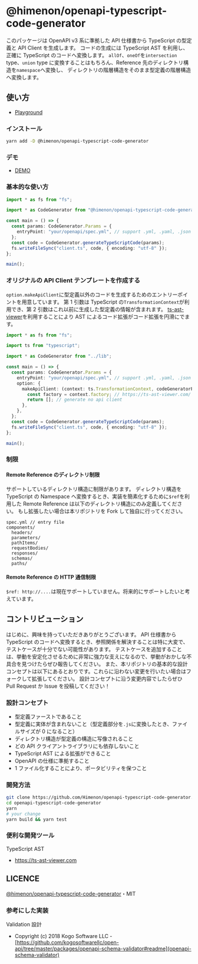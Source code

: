 # @himenon/openapi-typescript-code-generator

このパッケージは OpenAPI v3 系に準拠した API 仕様書から TypeScript の型定義と API Client を生成します。
コードの生成には TypeScript AST を利用し、正確に TypeScript のコードへ変換します。
`allOf`、`oneOf`を`intersection` type、`union` type に変換することはもちろん、Reference 先のディレクトリ構造を`namespace`へ変換し、
ディレクトリの階層構造をそのまま型定義の階層構造へ変換します。

## 使い方

- [Playground](https://himenon.github.io/openapi-typescript-code-generator-playground/index.html)

### インストール

```bash
yarn add -D @himenon/openapi-typescript-code-generator
```

### デモ

- [DEMO](../../example/README.md)

### 基本的な使い方

```ts
import * as fs from "fs";

import * as CodeGenerator from "@himenon/openapi-typescript-code-generator";

const main = () => {
  const params: CodeGenerator.Params = {
    entryPoint: "your/openapi/spec.yml", // support .yml, .yaml, .json
  };
  const code = CodeGenerator.generateTypeScriptCode(params);
  fs.writeFileSync("client.ts", code, { encoding: "utf-8" });
};

main();
```

### オリジナルの API Client テンプレートを作成する

`option.makeApiClient`に型定義以外のコードを生成するためのエントリーポイントを用意しています。
第 1 引数は TypeScript の`TransformationContext`が利用でき、第 2 引数はこれ以前に生成した型定義の情報が含まれます。
[ts-ast-viewer](https://ts-ast-viewer.com)を利用することにより AST によるコード拡張がコード拡張を円滑にでます。

```ts
import * as fs from "fs";

import ts from "typescript";

import * as CodeGenerator from "../lib";

const main = () => {
  const params: CodeGenerator.Params = {
    entryPoint: "your/openapi/spec.yml", // support .yml, .yaml, .json
    option: {
      makeApiClient: (context: ts.TransformationContext, codeGeneratorParamsList: CodeGenerator.Converter.v3.CodeGeneratorParams[]): ts.Statement[] => {
        const factory = context.factory; // https://ts-ast-viewer.com/ is very very very useful !
        return []; // generate no api client
      },
    },
  };
  const code = CodeGenerator.generateTypeScriptCode(params);
  fs.writeFileSync("client.ts", code, { encoding: "utf-8" });
};

main();
```

### 制限

#### Remote Reference のディレクトリ制限

サポートしているディレクトリ構造に制限があります。
ディレクトリ構造を TypeScript の Namespace へ変換するとき、実装を簡素化するために`$ref`を利用した Remote Reference は以下のディレクトリ構造にのみ定義してください。
もし拡張したい場合は本リポジトリを Fork して独自に行ってください。

```
spec.yml // entry file
components/
  headers/
  parameters/
  pathItems/
  requestBodies/
  responses/
  schemas/
  paths/
```

#### Remote Reference の HTTP 通信制限

`$ref: http://....`は現在サポートしていません。将来的にサポートしたいと考えています。

## コントリビューション

はじめに、興味を持っていただきありがとうございます。
API 仕様書から TypeScript のコードへ変換するとき、参照関係を解決することは特に大変で、テストケースが十分でない可能性があります。
テストケースを追加することは、挙動を安定化させるために非常に強力な支えになるので、挙動がおかしな不具合を見つけたらぜひ報告してください。
また、本リポジトリの基本的な設計コンセプトは以下にあるとおりです。これらに沿わない変更を行いたい場合はフォークして拡張してください。
設計コンセプトに沿う変更内容でしたらぜひ Pull Request か Issue を投稿してください！

### 設計コンセプト

- 型定義ファーストであること
- 型定義に実体が含まれないこと（型定義部分を`.js`に変換したとき、ファイルサイズが 0 になること）
- ディレクトリ構造が型定義の構造に写像されること
- どの API クライアントライブラリにも依存しないこと
- TypeScript AST による拡張ができること
- OpenAPI の仕様に準拠すること
- 1 ファイル化することにより、ポータビリティを保つこと

### 開発方法

```bash
git clone https://github.com/Himenon/openapi-typescript-code-generator.git
cd openapi-typescript-code-generator
yarn
# your change
yarn build && yarn test
```

### 便利な開発ツール

TypeScript AST

- https://ts-ast-viewer.com

## LICENCE

[@himenon/openapi-typescript-code-generator](https://github.com/Himenon/typescript-codegen)・MIT

### 参考にした実装

Validation 設計

- Copyright (c) 2018 Kogo Software LLC - [https://github.com/kogosoftwarellc/open-api/tree/master/packages/openapi-schema-validator#readme](openapi-schema-validator)
